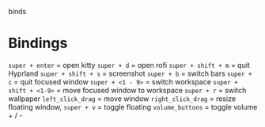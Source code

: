 binds

# Bindings

`super + enter`         = open kitty
`super + d`             = open rofi
`super + shift + m`     = quit Hyprland
`super + shift + s`     = screenshot
`super + b`             = switch bars
`super + c`             = quit focused window
`super + <1 - 9>`       = switch workspace
`super + shift + <1-9>` = move focused window to workspace
`super + r`             = switch wallpaper
`left_click_drag`       = move window
`right_click_drag`      = resize floating window,
`super + v`             = toggle floating
`volume_buttons`        = toggle volume + / -

